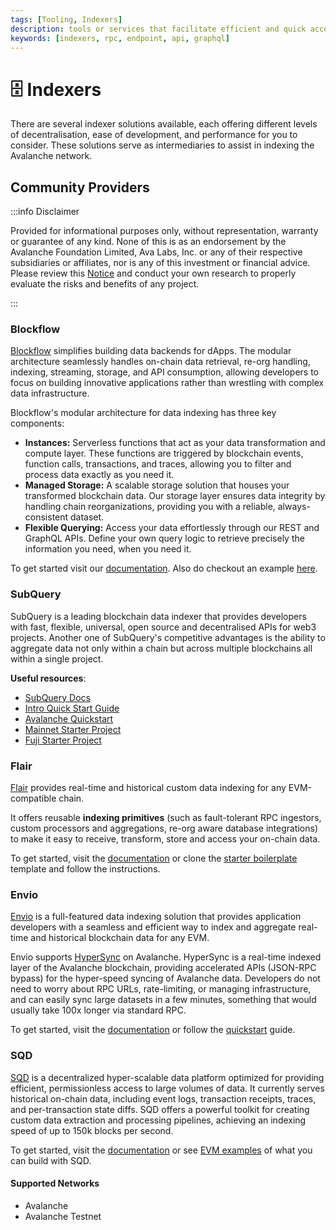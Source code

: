 ```yaml
---
tags: [Tooling, Indexers]
description: tools or services that facilitate efficient and quick access to data stored on Avalanche network.
keywords: [indexers, rpc, endpoint, api, graphql]
---
```


# 🗄️ Indexers

There are several indexer solutions available, each offering different levels of decentralisation, ease of development, and performance for you to consider. These solutions serve as intermediaries to assist in indexing the Avalanche network.

## Community Providers

:::info Disclaimer

Provided for informational purposes only, without representation, warranty or
guarantee of any kind. None of this is as an endorsement by the Avalanche
Foundation Limited, Ava Labs, Inc. or any of their respective subsidiaries or
affiliates, nor is any of this investment or financial advice. Please review
this
[Notice](https://assets.website-files.com/6059b554e81c705f9dd2dd32/60ec9590f189c16edaa086d4_Important%20Notice%20-%20avax.network.pdf)
and conduct your own research to properly evaluate the risks and benefits of any
project.

:::

### Blockflow 

[Blockflow](https://www.blockflow.network/) simplifies building data backends for dApps.
The modular architecture seamlessly handles on-chain data retrieval, re-org handling, indexing, streaming, storage, and API consumption, allowing developers to focus on building innovative applications rather than wrestling with complex data infrastructure.

Blockflow's modular architecture for data indexing has three key components:
- **Instances:** Serverless functions that act as your data transformation and compute layer. These functions are triggered by blockchain events,  function calls, transactions, and traces, allowing you to filter and process data exactly as you need it.
- **Managed Storage:** A scalable storage solution that houses your transformed blockchain data. Our storage layer ensures data integrity by handling chain reorganizations, providing you with a reliable, always-consistent dataset.
- **Flexible Querying:** Access your data effortlessly through our REST and GraphQL APIs. Define your own query logic to retrieve precisely the information you need, when you need it.

To get started visit our [documentation](https://docs.blockflow.network/v/cli). Also do checkout an example [here](https://docs.blockflow.network/v/cli/hands-on-project/ens).

### SubQuery

SubQuery is a leading blockchain data indexer that provides developers with fast, flexible, universal, open source and decentralised APIs for web3 projects. Another one of SubQuery's competitive advantages is the ability to aggregate data not only within a chain but across multiple blockchains all within a single project.

**Useful resources**:

- [SubQuery Docs](https://academy.subquery.network/)
- [Intro Quick Start Guide](https://academy.subquery.network/quickstart/quickstart.html)
- [Avalanche Quickstart](https://academy.subquery.network/quickstart/quickstart_chains/avalanche.html)
- [Mainnet Starter Project](https://github.com/subquery/ethereum-subql-starter/tree/main/Avalanche/avalanche-starter)
- [Fuji Starter Project](https://github.com/subquery/ethereum-subql-starter/tree/main/Avalanche/avalanche-fuji-starter)

### Flair

[Flair](https://flair.dev) provides real-time and historical custom data indexing for any EVM-compatible chain.

It offers reusable **indexing primitives** (such as fault-tolerant RPC ingestors, custom processors and aggregations, re-org aware database integrations) to make it easy to receive, transform, store and access your on-chain data.

To get started, visit the [documentation](https://docs.flair.dev) or clone the [starter boilerplate](https://github.com/flair-sdk/starter-boilerplate) template and follow the instructions.

### Envio 

[Envio](https://envio.dev) is a full-featured data indexing solution that provides application developers with a seamless and efficient way to index and aggregate real-time and historical blockchain data for any EVM.

Envio supports [HyperSync](https://docs.envio.dev/docs/hypersync) on Avalanche. HyperSync is a real-time indexed layer of the Avalanche blockchain, providing accelerated APIs (JSON-RPC bypass) for the hyper-speed syncing of Avalanche data. Developers do not need to worry about RPC URLs, rate-limiting, or managing infrastructure, and can easily sync large datasets in a few minutes, something that would usually take 100x longer via standard RPC.

To get started, visit the [documentation](https://docs.envio.dev/docs/getting-started) or follow the [quickstart](https://docs.envio.dev/docs/contract-import) guide.

### SQD

[SQD](https://sqd.dev/) is a decentralized hyper-scalable data platform optimized for providing efficient, permissionless access to large volumes of data. It currently serves historical on-chain data, including event logs, transaction receipts, traces, and per-transaction state diffs. SQD offers a powerful toolkit for creating custom data extraction and processing pipelines, achieving an indexing speed of up to 150k blocks per second.

To get started, visit the [documentation](https://docs.sqd.dev/) or see [EVM examples](https://github.com/subsquid-labs/squid-evm-examples) of what you can build with SQD.

#### Supported Networks

- Avalanche	
- Avalanche Testnet

